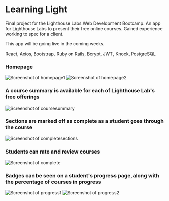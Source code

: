 # Learning Light

Final project for the Lighthouse Labs Web Development Bootcamp. An app for Lighthouse Labs to present their free online courses. Gained experience working to spec for a client.

This app will be going live in the coming weeks.

React, Axios, Bootstrap, Ruby on Rails, Bcrypt, JWT, Knock, PostgreSQL

### Homepage
![Screenshot of homepage1](https://github.com/krsnachandra/learning-light/blob/master/docs/homepage1.png?raw=true)
![Screenshot of homepage2](https://github.com/krsnachandra/learning-light/blob/master/docs/homepage2.png?raw=true)

### A course summary is available for each of Lighthouse Lab's free offerings
![Screenshot of coursesummary](https://github.com/krsnachandra/learning-light/blob/master/docs/coursesummary.png?raw=true)

### Sections are marked off as complete as a student goes through the course
![Screenshot of completesections](https://github.com/krsnachandra/learning-light/blob/master/docs/completesections.png?raw=true)

### Students can rate and review courses
![Screenshot of complete](https://github.com/krsnachandra/learning-light/blob/master/docs/complete.png?raw=true)

### Badges can be seen on a student's progress page, along with the percentage of courses in progress
![Screenshot of progress1](https://github.com/krsnachandra/learning-light/blob/master/docs/progress1.png?raw=true)
![Screenshot of progress2](https://github.com/krsnachandra/learning-light/blob/master/docs/progress2.png?raw=true)


